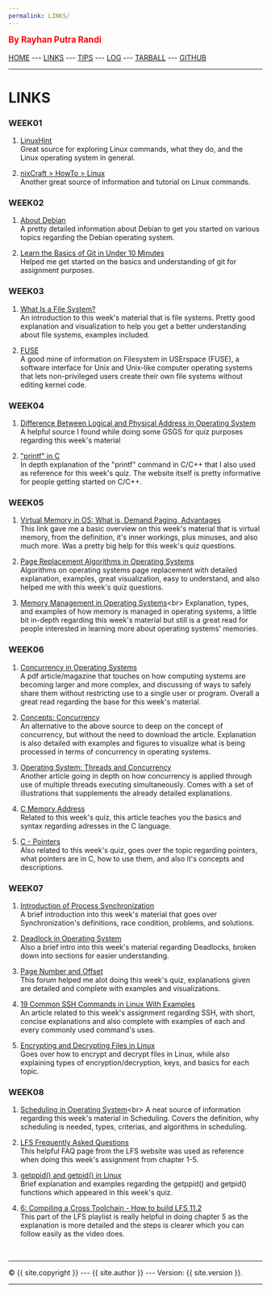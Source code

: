 ```yaml
---
permalink: LINKS/
---
```

<span style="color:red; font-weight:bold; font-size:larger;">By Rayhan Putra Randi</span>
<br><br>
[HOME](https://rayhanrandi.github.io/os222) ---
[LINKS](https://rayhanrandi.github.io/os222/LINKS/) ---
[TIPS](https://rayhanrandi.github.io/os222/TIPS/) ---
[LOG](https://rayhanrandi.github.io/os222/TXT/mylog.txt) ---
[TARBALL](https://os.vlsm.org/Log/rayhanrandi.tar.bz2.txt) ---
[GITHUB](https://github.com/rayhanrandi)
<br>
<hr>

# LINKS

### WEEK01

1. [LinuxHint](https://linuxhint.com/)<br>
Great source for exploring Linux commands, what they do, and the Linux operating system in general.

2. [nixCraft > HowTo > Linux](https://www.cyberciti.biz/faq/category/linux/)<br>
Another great source of information and tutorial on Linux commands. 

### WEEK02

1. [About Debian](https://www.debian.org/intro/about)<br>
A pretty detailed information about Debian to get you started on various topics regarding the Debian operating system.

2. [Learn the Basics of Git in Under 10 Minutes](https://www.freecodecamp.org/news/learn-the-basics-of-git-in-under-10-minutes-da548267cc91/)<br>
Helped me get started on the basics and understanding of git for assignment purposes.

### WEEK03

1. [What Is a File System?](https://www.freecodecamp.org/news/file-systems-architecture-explained/)<br>
An introduction to this week's material that is file systems. Pretty good explanation and visualization to help you get a better understanding about file systems, examples included.

2. [FUSE](https://www.kernel.org/doc/html/latest/filesystems/fuse.html)<br>
A good mine of information on Filesystem in USErspace (FUSE), a software interface for Unix and Unix-like computer operating systems that lets non-privileged users create their own file systems without editing kernel code.

### WEEK04

1. [Difference Between Logical and Physical Address in Operating System](https://techdifferences.com/difference-between-logical-and-physical-address.html)<br>
A helpful source I found while doing some GSGS for quiz purposes regarding this week's material

2. ["printf" in C](https://legacy.cplusplus.com/reference/cstdio/printf/)<br>
In depth explanation of the "printf" command in C/C++ that I also used as reference for this week's quiz. The website itself is pretty informative for people getting started on C/C++.

### WEEK05

1. [Virtual Memory in OS: What is, Demand Paging, Advantages](https://www.geeksforgeeks.org/page-replacement-algorithms-in-operating-systems/)<br>
This link gave me a basic overview on this week's material that is virtual memory, from the definition, it's inner workings, plus minuses, and also much more. Was a pretty big help for this week's quiz questions.
 
2. [Page Replacement Algorithms in Operating Systems](https://www.geeksforgeeks.org/page-replacement-algorithms-in-operating-systems/)<br>
Algorithms on operating systems page replacement with detailed explanation, examples, great visualization, easy to understand, and also helped me with this week's quiz questions.

3. [Memory Management in Operating Systems](https://www.geeksforgeeks.org/memory-management-in-operating-system/#:~:text=The%20task%20of%20subdividing%20the,achieve%20efficient%20utilization%20of%20memory.)<br>
Explanation, types, and examples of how memory is managed in operating systems, a little bit in-depth regarding this week's material but still is a great read for people interested in learning more about operating systems' memories.

### WEEK06

1. [Concurrency in Operating Systems](https://www.computer.org/csdl/magazine/co/1976/10/01647182/13rRUwwslyQ)<br>
A pdf article/magazine that touches on how computing systems are becoming larger and more complex, and discussing of ways to safely share them without restricting use to a single user or program. Overall a great read regarding the base for this week's material. 

2. [Concepts: Concurrency](https://sceweb.uhcl.edu/helm/RationalUnifiedProcess/process/workflow/ana_desi/co_cncry.htm)<br>
An alternative to the above source to deep on the concept of concurrency, but without the need to download the article. Explanation is also detailed with examples and figures to visualize what is being processed in terms of concurrency in operating systems.

3. [Operating System: Threads and Concurrency](https://medium.com/@akhandmishra/operating-system-threads-and-concurrency-aec2036b90f8)<br>
Another article going in depth on how concurrency is applied through use of multiple threads executing simultaneously. Comes with a set of illustrations that supplements the already detailed explanations.

4. [C Memory Address](https://www.w3schools.com/c/c_memory_address.php)<br>
Related to this week's quiz, this article teaches you the basics and syntax regarding adresses in the C language.

5. [C - Pointers](https://www.tutorialspoint.com/cprogramming/c_pointers.htm)<br>
Also related to this week's quiz, goes over the topic regarding pointers, what pointers are in C, how to use them, and also it's concepts and descriptions.

### WEEK07

1. [Introduction of Process Synchronization](https://www.geeksforgeeks.org/introduction-of-process-synchronization/)<br>
A brief introduction into this week's material that goes over Synchronization's definitions, race condition, problems, and solutions.

2. [Deadlock in Operating System](https://www.scaler.com/topics/operating-system/deadlock-in-os/)<br>
Also a brief intro into this week's material regarding Deadlocks, broken down into sections for easier understanding.

3. [Page Number and Offset](https://stackoverflow.com/questions/15628671/page-number-and-offset)<br>
This forum helped me alot doing this week's quiz, explanations given are detailed and complete with examples and visualizations.

4. [19 Common SSH Commands in Linux With Examples](https://phoenixnap.com/kb/linux-ssh-commands)<br>
An article related to this week's assignment regarding SSH, with short, concise explanations and also complete with examples of each and every commonly used command's uses.

5. [Encrypting and Decrypting Files in Linux](https://www.baeldung.com/linux/encrypt-decrypt-files)<br>
Goes over how to encrypt and decrypt files in Linux, while also explaining types of encryption/decryption, keys, and basics for each topic.

### WEEK08

1. [Scheduling in Operating System](https://binaryterms.com/scheduling-in-operating-system.html#:~:text=Scheduling%20in%20operating%20system%20is,some%20or%20the%20other%20process.)<br>
A neat source of information regarding this week's material in Scheduling. Covers the definition, why scheduling is needed, types, criterias, and algorithms in scheduling.

2. [LFS Frequently Asked Questions](https://www.linuxfromscratch.org/lfs/faq.html)<br>
This helpful FAQ page from the LFS website was used as reference when doing this week's assignment from chapter 1-5.

3. [getppid() and getpid() in Linux](https://www.geeksforgeeks.org/getppid-getpid-linux/)<br>
Brief explanation and examples regarding the getppid() and getpid() functions which appeared in this week's quiz.

4. [6: Compiling a Cross Toolchain - How to build LFS 11.2](https://www.youtube.com/watch?v=0EwMnskxIZM&ab_channel=Kernotex)<br>
This part of the LFS playlist is really helpful in doing chapter 5 as the explanation is more detailed and the steps is clearer which you can follow easily as the video does.



<br>
<hr>
&copy; {{ site.copyright }} --- {{ site.author }} --- Version: {{ site.version }}.
<hr>
<br>

